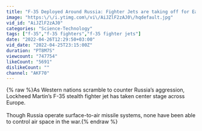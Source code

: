 ```yaml
---
title: "F-35 Deployed Around Russia: Fighter Jets are taking off for Eastern Europe to Boost NATO's Defense"
image: "https:\/\/i.ytimg.com\/vi\/AiJZlF2zAJ0\/hqdefault.jpg"
vid_id: "AiJZlF2zAJ0"
categories: "Science-Technology"
tags: ["f-35","f-35 fighters","f-35 fighter jets"]
date: "2022-04-26T12:29:50+03:00"
vid_date: "2022-04-25T23:15:00Z"
duration: "PT8M7S"
viewcount: "747754"
likeCount: "5691"
dislikeCount: ""
channel: "AKF70"
---
```

{% raw %}As Western nations scramble to counter Russia’s aggression, Lockheed Martin’s F-35 stealth fighter jet has taken center stage across Europe.  <br /><br />Though Russia operate surface-to-air missile systems, none have been able to control air space in the war.{% endraw %}
